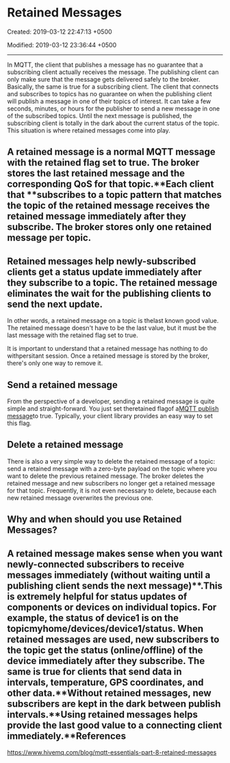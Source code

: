 # Retained Messages

Created: 2019-03-12 22:47:13 +0500

Modified: 2019-03-12 23:36:44 +0500

---

In MQTT, the client that publishes a message has no guarantee that a subscribing client actually receives the message. The publishing client can only make sure that the message gets delivered safely to the broker. Basically, the same is true for a subscribing client. The client that connects and subscribes to topics has no guarantee on when the publishing client will publish a message in one of their topics of interest. It can take a few seconds, minutes, or hours for the publisher to send a new message in one of the subscribed topics. Until the next message is published, the subscribing client is totally in the dark about the current status of the topic. This situation is where retained messages come into play.
## A retained message is a normal MQTT message with the retained flag set to true. The broker stores the last retained message and the corresponding QoS for that topic.**Each client that **subscribes to a topic pattern that matches the topic of the retained message receives the retained message immediately after they subscribe. The broker stores only one retained message per topic.
## Retained messages help newly-subscribed clients get a status update immediately after they subscribe to a topic. The retained message eliminates the wait for the publishing clients to send the next update.
In other words, a retained message on a topic is thelast known good value. The retained message doesn't have to be the last value, but it must be the last message with the retained flag set to true.

It is important to understand that a retained message has nothing to do withpersitant session. Once a retained message is stored by the broker, there's only one way to remove it.
## Send a retained message

From the perspective of a developer, sending a retained message is quite simple and straight-forward. You just set theretained flagof a[MQTT publish message](https://www.hivemq.com/blog/mqtt-essentials-part-4-mqtt-publish-subscribe-unsubscribe/)to true. Typically, your client library provides an easy way to set this flag.
## Delete a retained message

There is also a very simple way to delete the retained message of a topic: send a retained message with a zero-byte payload on the topic where you want to delete the previous retained message. The broker deletes the retained message and new subscribers no longer get a retained message for that topic. Frequently, it is not even necessary to delete, because each new retained message overwrites the previous one.
## Why and when should you use Retained Messages?

## A retained message makes sense when you want newly-connected subscribers to receive messages immediately (without waiting until a publishing client sends the next message)**.This is extremely helpful for status updates of components or devices on individual topics. For example, the status of device1 is on the topicmyhome/devices/device1/status. When retained messages are used, new subscribers to the topic get the status (online/offline) of the device immediately after they subscribe. The same is true for clients that send data in intervals, temperature, GPS coordinates, and other data.**Without retained messages, new subscribers are kept in the dark between publish intervals.**Using retained messages helps provide the last good value to a connecting client immediately.**References

<https://www.hivemq.com/blog/mqtt-essentials-part-8-retained-messages>
